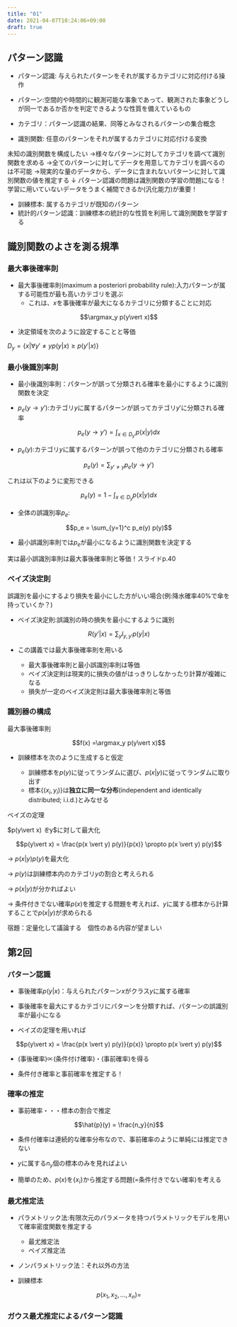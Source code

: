 ```yaml
---
title: "01"
date: 2021-04-07T10:24:06+09:00
draft: true
---
```


## パターン認識

- パターン認識: 与えられたパターンをそれが属するカテゴリに対応付ける操作

- パターン:空間的や時間的に観測可能な事象であって、観測された事象どうしが同一であるか否かを判定できるような性質を備えているもの

- カテゴリ：パターン認識の結果、同等とみなされるパターンの集合概念

- 識別関数: 任意のパターンをそれが属するカテゴリに対応付ける変換

未知の識別関数を構成したい
→様々なパターンに対してカテゴリを調べて識別関数を求める
→全てのパターンに対してデータを用意してカテゴリを調べるのは不可能
→現実的な量のデータから、データに含まれないパターンに対して識別関数の値を推定する
↓
パターン認識の問題は識別関数の学習の問題になる！
学習に用いていないデータをうまく補間できるか(汎化能力)が重要！

- 訓練標本: 属するカテゴリが既知のパターン
- 統計的パターン認識：訓練標本の統計的な性質を利用して識別関数を学習する

## 識別関数のよさを測る規準

### 最大事後確率則

- 最大事後確率則(maximum a posteriori probability rule):入力パターンが属する可能性が最も高いカテゴリを選ぶ
  - これは、$x$を事後確率が最大になるカテゴリに分類することに対応

$$\argmax_y p(y\vert x)$$

- 決定領域を次のように設定することと等価

$D_y = \lbrace x \vert \forall y' \neq y p(y\vert x) \geq p(y' \vert x) \rbrace$

### 最小後識別率則

- 最小後識別率則：パターンが誤って分類される確率を最小にするように識別関数を決定

- $p_e(y\to y')$:カテゴリ$y$に属するパターンが誤ってカテゴリ$y'$に分類される確率

$$p_e(y \to y') = \int_{x \in D_{y'}} p(x \vert y) dx$$

- $p_e(y)$:カテゴリ$y$に属するパターンが誤って他のカテゴリに分類される確率

$$p_e(y) = \sum_{y'\neq y}p_e(y\to y')$$

これは以下のように変形できる

$$p_e(y) = 1 - \int_{x \in D_y} p(x\vert y) dx$$

- 全体の誤識別率$p_e$:

$$p_e = \sum_{y=1}^c p_e(y) p(y)$$

- 最小誤識別率則では$p_e$が最小になるように識別関数を決定する

実は最小誤識別率則は最大事後確率則と等価！スライドp.40

### ベイズ決定則

誤識別を最小にするより損失を最小にした方がいい場合(例:降水確率40%で傘を持っていくか？)

- ベイズ決定則:誤識別の時の損失を最小にするように識別

$$R(y' \vert x) = \sum_{y} l_{y,y'} p(y \vert x)$$



- この講義では最大事後確率則を用いる

  - 最大事後確率則と最小誤識別率則は等価
  - ベイズ決定則は現実的に損失の値がはっきりしなかったり計算が複雑になる
  - 損失が一定のベイズ決定則は最大事後確率則と等価

### 識別器の構成

最大事後確率則

$$f(x) =\argmax_y p(y\vert x)$$

- 訓練標本を次のように生成すると仮定

  - 訓練標本を$p(y)$に従ってランダムに選び、$p(x\vert y)$に従ってランダムに取り出す
  - 標本$\lbrace (x_i,y_i) \rbrace$は**独立に同一な分布**(independent and identically distributed; i.i.d.)とみなせる

ベイズの定理

$p(y\vert x) $を$y$に対して最大化

$$p(y\vert x) = \frac{p(x \vert y) p(y)}{p(x)} \propto p(x \vert y) p(y)$$

-> $p(x \vert y) p(y)$を最大化

-> $p(y)$は訓練標本内のカテゴリ$y$の割合と考えられる

-> $p(x \vert y)$が分かればよい

-> 条件付きでない確率$p(x)$を推定する問題を考えれば、$y$に属する標本から計算することで$p(x \vert y)$が求められる

宿題：定量化して議論する　個性のある内容が望ましい

## 第2回

### パターン認識

- 事後確率$p(y \vert x)$：与えられたパターン$x$がクラス$y$に属する確率

- 事後確率を最大にするカテゴリにパターンを分類すれば、パターンの誤識別率が最小になる

- ベイズの定理を用いれば

$$p(y\vert x) = \frac{p(x \vert y) p(y)}{p(x)} \propto p(x \vert y) p(y)$$

- (事後確率)$\propto$(条件付け確率)・(事前確率)を得る

- 条件付き確率と事前確率を推定する！

### 確率の推定

- 事前確率・・・標本の割合で推定

$$\hat{p}(y) = \frac{n_y}{n}$$

- 条件付確率は連続的な確率分布なので、事前確率のように単純には推定できない

- $y$に属する$n_y$個の標本のみを見ればよい

- 簡単のため、$p(x)$を$\lbrace x_i \rbrace$から推定する問題(=条件付きでない確率)を考える

### 最尤推定法

- パラメトリック法:有限次元のパラメータを持つパラメトリックモデルを用いて確率密度関数を推定する
  - 最尤推定法
  - ベイズ推定法

- ノンパラメトリック法：それ以外の方法

- 訓練標本

$$p(x_1,x_2,\ldots,x_n) =$$

### ガウス最尤推定によるパターン認識
